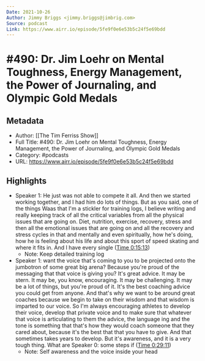 ```yaml
---
Date: 2021-10-26
Author: Jimmy Briggs <jimmy.briggs@jimbrig.com>
Source: podcast
Link: https://www.airr.io/episode/5fe9f0e6e53b5c24f5e69bdd
---
```

# #490: Dr. Jim Loehr on Mental Toughness, Energy Management, the Power of Journaling, and Olympic Gold Medals

## Metadata
- Author: [[The Tim Ferriss Show]]
- Full Title: #490: Dr. Jim Loehr on Mental Toughness, Energy Management, the Power of Journaling, and Olympic Gold Medals
- Category: #podcasts
- URL: https://www.airr.io/episode/5fe9f0e6e53b5c24f5e69bdd

## Highlights
- Speaker 1: He just was not able to compete it all. And then we started working together, and I had him do lots of things. But as you said, one of the things Waas that I'm a stickler for training logs, I believe writing and really keeping track of all the critical variables from all the physical issues that are going on. Diet, nutrition, exercise, recovery, stress and then all the emotional issues that are going on and all the recovery and stress cycles in that and mentally and even spiritually, how he's doing, how he is feeling about his life and about this sport of speed skating and where it fits in. And I have every single ([Time 0:15:13](https://www.airr.io/quote/600fd16bbe59659ef3dab63b))
    - Note: Keep detailed training log
- Speaker 1: want the voice that's coming to you to be projected onto the jumbotron of some great big arena? Because you're proud of the messaging that that voice is giving you? It's great advice. It may be stern. It may be, you know, encouraging. It may be challenging. It may be a lot of things, but you're proud of it. It's the best coaching advice you could get from anyone. And that's why we want to be around great coaches because we begin to take on their wisdom and that wisdom is imparted to our voice. So I'm always encouraging athletes to develop their voice, develop that private voice and to make sure that whatever that voice is articulating to them the advice, the language ing and the tone is something that that's how they would coach someone that they cared about, because it's the best that that you have to give. And that sometimes takes years to develop. But it's awareness, and it is a very tough thing. What are 
  Speaker 0: some steps if ([Time 0:29:11](https://www.airr.io/quote/6010ad6d5aa99ba05e7aa974))
    - Note: Self awareness and the voice inside your head
